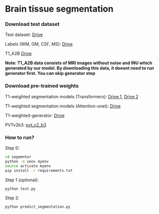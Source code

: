 # Brain tissue segmentation

### Download test dataset

Test dataset: [Drive]()

Labels (WM, GM, CSF, MS): [Drive]()

T1_A2B [Drive]()

**Note: T1_A2B data consists of MRI images without noise and INU which generated by our model. By downloading this data, it doesnt need to run generator first. You can skip generator step**

### Download pre-trained weights
T1-weighted segmentation models (Transformers): [Drive 1](https://drive.google.com/file/d/1sFtfAtIuaqd0XlQW225m0EDj9tYLDKTY/view?usp=sharing), [Drive 2]()

T1-weighted segmentation models (Attention-unet): [Drive]()

T1-weighted-generator: [Drive]()

PVTv2b3: [pvt_v2_b3](https://github.com/whai362/PVT/releases/download/v2/pvt_v2_b3.pth)

### How to run?
Step 0:
```bash
cd segemntor
python -m venv myenv
source activate myenv
pip install -r requirements.txt
```

Step 1 (optional):
```bash
python test.py
```

Step 2:
```bash
python predict_segmentation.py
```
